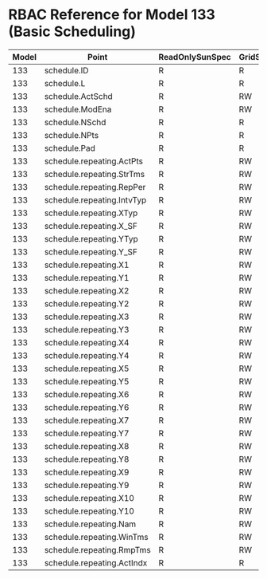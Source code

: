 # RBAC Reference for Model 133 (Basic Scheduling)

| Model | Point | ReadOnlySunSpec | GridServiceSunSpec | NetworkAdministratorSunSpec | SuperAdministratorSpec | 
|-------|-------|------------------|---------------------|------------------|--------------------|
| 133 | schedule.ID | R | R | R | R |
| 133 | schedule.L | R | R | R | R |
| 133 | schedule.ActSchd | R | RW | R | RW |
| 133 | schedule.ModEna | R | RW | R | RW |
| 133 | schedule.NSchd | R | R | R | R |
| 133 | schedule.NPts | R | R | R | R |
| 133 | schedule.Pad | R | R | R | R |
| 133 | schedule.repeating.ActPts | R | RW | R | RW |
| 133 | schedule.repeating.StrTms | R | RW | R | RW |
| 133 | schedule.repeating.RepPer | R | RW | R | RW |
| 133 | schedule.repeating.IntvTyp | R | RW | R | RW |
| 133 | schedule.repeating.XTyp | R | RW | R | RW |
| 133 | schedule.repeating.X_SF | R | RW | R | RW |
| 133 | schedule.repeating.YTyp | R | RW | R | RW |
| 133 | schedule.repeating.Y_SF | R | RW | R | RW |
| 133 | schedule.repeating.X1 | R | RW | R | RW |
| 133 | schedule.repeating.Y1 | R | RW | R | RW |
| 133 | schedule.repeating.X2 | R | RW | R | RW |
| 133 | schedule.repeating.Y2 | R | RW | R | RW |
| 133 | schedule.repeating.X3 | R | RW | R | RW |
| 133 | schedule.repeating.Y3 | R | RW | R | RW |
| 133 | schedule.repeating.X4 | R | RW | R | RW |
| 133 | schedule.repeating.Y4 | R | RW | R | RW |
| 133 | schedule.repeating.X5 | R | RW | R | RW |
| 133 | schedule.repeating.Y5 | R | RW | R | RW |
| 133 | schedule.repeating.X6 | R | RW | R | RW |
| 133 | schedule.repeating.Y6 | R | RW | R | RW |
| 133 | schedule.repeating.X7 | R | RW | R | RW |
| 133 | schedule.repeating.Y7 | R | RW | R | RW |
| 133 | schedule.repeating.X8 | R | RW | R | RW |
| 133 | schedule.repeating.Y8 | R | RW | R | RW |
| 133 | schedule.repeating.X9 | R | RW | R | RW |
| 133 | schedule.repeating.Y9 | R | RW | R | RW |
| 133 | schedule.repeating.X10 | R | RW | R | RW |
| 133 | schedule.repeating.Y10 | R | RW | R | RW |
| 133 | schedule.repeating.Nam | R | RW | R | RW |
| 133 | schedule.repeating.WinTms | R | RW | R | RW |
| 133 | schedule.repeating.RmpTms | R | RW | R | RW |
| 133 | schedule.repeating.ActIndx | R | R | R | R |
